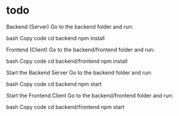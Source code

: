 # todo
Backend (Server)
Go to the backend folder and run:

bash
Copy code
cd backend
npm install

Frontend (Client)
Go to the backend/frontend folder and run:

bash
Copy code
cd backend/frontend
npm install

Start the Backend Server
Go to the backend folder and run:

bash
Copy code
cd backend
npm start

Start the Frontend Client
Go to the backend/frontend folder and run:

bash
Copy code
cd backend/frontend
npm start
